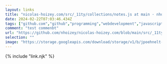 ```yaml
---
layout: links
title: "nicolas-hoizey.com/src/_11ty/collections/notes.js at main · nhoizey/nicolas-hoizey.com"
date: 2024-02-22T07:03:46.434Z
tags: ["github.com","github","programming","webdevelopment","javascript","11ty","link"]
comment: "test commenbt"
url: "https://github.com/nhoizey/nicolas-hoizey.com/blob/main/src/_11ty/collections/notes.js"
selection: ""
image: "https://storage.googleapis.com/download/storage/v1/b/jpoehnelt-blog/o/n8n%2F.png?generation=1708585493116520&alt=media"
---
```

        
{% include "link.njk" %}

